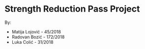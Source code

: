 # Strength Reduction Pass Project

By:
* Matija Lojović - 45/2018
* Radovan Bozić - 172/2018
* Luka Colić - 31/2018
